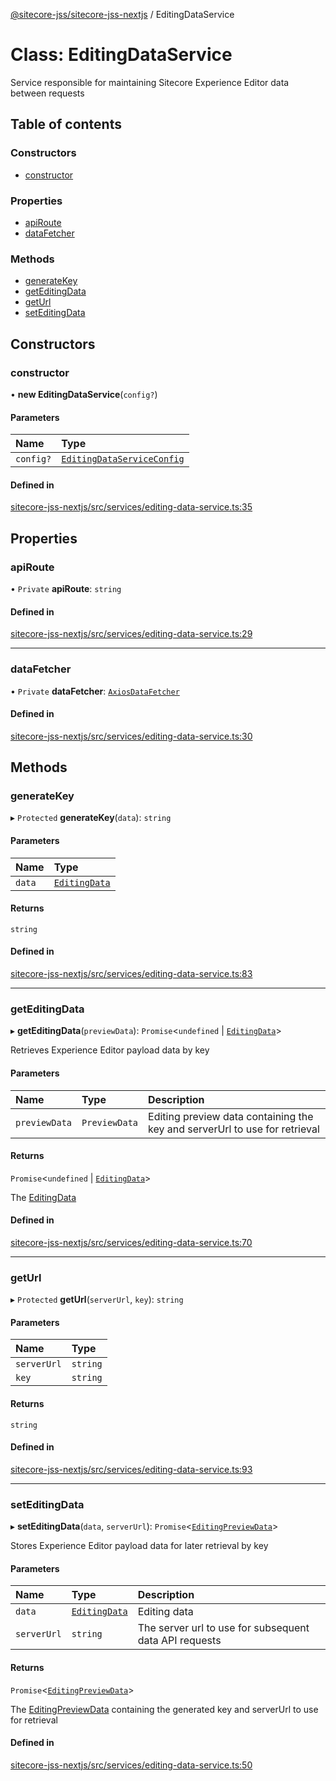 [@sitecore-jss/sitecore-jss-nextjs](../README.md) / EditingDataService

# Class: EditingDataService

Service responsible for maintaining Sitecore Experience Editor data between requests

## Table of contents

### Constructors

- [constructor](EditingDataService.md#constructor)

### Properties

- [apiRoute](EditingDataService.md#apiroute)
- [dataFetcher](EditingDataService.md#datafetcher)

### Methods

- [generateKey](EditingDataService.md#generatekey)
- [getEditingData](EditingDataService.md#geteditingdata)
- [getUrl](EditingDataService.md#geturl)
- [setEditingData](EditingDataService.md#seteditingdata)

## Constructors

### constructor

• **new EditingDataService**(`config?`)

#### Parameters

| Name | Type |
| :------ | :------ |
| `config?` | [`EditingDataServiceConfig`](../interfaces/EditingDataServiceConfig.md) |

#### Defined in

[sitecore-jss-nextjs/src/services/editing-data-service.ts:35](https://github.com/Sitecore/jss/blob/08de6c61/packages/sitecore-jss-nextjs/src/services/editing-data-service.ts#L35)

## Properties

### apiRoute

• `Private` **apiRoute**: `string`

#### Defined in

[sitecore-jss-nextjs/src/services/editing-data-service.ts:29](https://github.com/Sitecore/jss/blob/08de6c61/packages/sitecore-jss-nextjs/src/services/editing-data-service.ts#L29)

___

### dataFetcher

• `Private` **dataFetcher**: [`AxiosDataFetcher`](AxiosDataFetcher.md)

#### Defined in

[sitecore-jss-nextjs/src/services/editing-data-service.ts:30](https://github.com/Sitecore/jss/blob/08de6c61/packages/sitecore-jss-nextjs/src/services/editing-data-service.ts#L30)

## Methods

### generateKey

▸ `Protected` **generateKey**(`data`): `string`

#### Parameters

| Name | Type |
| :------ | :------ |
| `data` | [`EditingData`](../README.md#editingdata) |

#### Returns

`string`

#### Defined in

[sitecore-jss-nextjs/src/services/editing-data-service.ts:83](https://github.com/Sitecore/jss/blob/08de6c61/packages/sitecore-jss-nextjs/src/services/editing-data-service.ts#L83)

___

### getEditingData

▸ **getEditingData**(`previewData`): `Promise`<`undefined` \| [`EditingData`](../README.md#editingdata)\>

Retrieves Experience Editor payload data by key

#### Parameters

| Name | Type | Description |
| :------ | :------ | :------ |
| `previewData` | `PreviewData` | Editing preview data containing the key and serverUrl to use for retrieval |

#### Returns

`Promise`<`undefined` \| [`EditingData`](../README.md#editingdata)\>

The [EditingData](../README.md#editingdata)

#### Defined in

[sitecore-jss-nextjs/src/services/editing-data-service.ts:70](https://github.com/Sitecore/jss/blob/08de6c61/packages/sitecore-jss-nextjs/src/services/editing-data-service.ts#L70)

___

### getUrl

▸ `Protected` **getUrl**(`serverUrl`, `key`): `string`

#### Parameters

| Name | Type |
| :------ | :------ |
| `serverUrl` | `string` |
| `key` | `string` |

#### Returns

`string`

#### Defined in

[sitecore-jss-nextjs/src/services/editing-data-service.ts:93](https://github.com/Sitecore/jss/blob/08de6c61/packages/sitecore-jss-nextjs/src/services/editing-data-service.ts#L93)

___

### setEditingData

▸ **setEditingData**(`data`, `serverUrl`): `Promise`<[`EditingPreviewData`](../interfaces/EditingPreviewData.md)\>

Stores Experience Editor payload data for later retrieval by key

#### Parameters

| Name | Type | Description |
| :------ | :------ | :------ |
| `data` | [`EditingData`](../README.md#editingdata) | Editing data |
| `serverUrl` | `string` | The server url to use for subsequent data API requests |

#### Returns

`Promise`<[`EditingPreviewData`](../interfaces/EditingPreviewData.md)\>

The [EditingPreviewData](../interfaces/EditingPreviewData.md) containing the generated key and serverUrl to use for retrieval

#### Defined in

[sitecore-jss-nextjs/src/services/editing-data-service.ts:50](https://github.com/Sitecore/jss/blob/08de6c61/packages/sitecore-jss-nextjs/src/services/editing-data-service.ts#L50)
